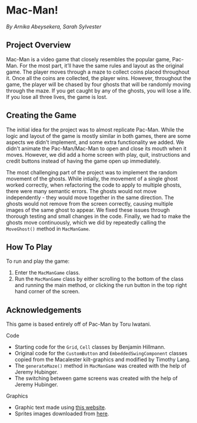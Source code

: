 # Mac-Man!

*By Arnika Abeysekera, Sarah Sylvester*

## Project Overview

Mac-Man is a video game that closely resembles the popular game, Pac-Man. For the most part, it’ll have the same rules and layout as the original game. The player moves through a maze to collect coins placed throughout it. Once all the coins are collected, the player wins. However, throughout the game, the player will be chased by four ghosts that will be randomly moving through the maze. If you get caught by any of the ghosts, you will lose a life. If you lose all three lives, the game is lost. 

## Creating the Game

The initial idea for the project was to almost replicate Pac-Man. While the logic and layout of the game is mostly similar in both games, there are some aspects we didn't implement, and some extra functionality we added. We didn't animate the Pac-Man/Mac-Man to open and close its mouth when it moves. However, we did add a home screen with play, quit, instructions and credit buttons instead of having the game open up immediately. 

The most challenging part of the project was to implement the random movement of the ghosts. While intially, the movement of a single ghost worked correctly, when refactoring the code to apply to multiple ghosts, there were many semantic errors. The ghosts would not move independently - they would move together in the same direction. The ghosts would not remove from the screen correctly, causing multiple images of the same ghost to appear. We fixed these issues through thorough testing and small changes in the code. Finally, we had to make the ghosts move continuously, which we did by repeatedly calling the `MoveGhost()` method in `MacManGame`.  

## How To Play

To run and play the game:
1. Enter the `MacManGame` class.
2. Run the `MacManGame` class by either scrolling to the bottom of the class and running the main method, or clicking the run button in the top right hand corner of the screen.

## Acknowledgements

This game is based entirely off of Pac-Man by Toru Iwatani. 

Code
- Starting code for the `Grid`, `Cell` classes by Benjamin Hillmann. 
- Original code for the `CustomButton` and `EmbeddedSwingComponent` classes copied from the Macalester kilt-graphics and modified by Timothy Lang.
- The `generateMaze()` method in `MacManGame` was created with the help of Jeremy Hubinger. 
- The switching between game screens was created with the help of Jeremy Hubinger. 

Graphics
- Graphic text made using [this website](https://fontmeme.com/). 
- Sprites images downloaded from [here](http://pixelartmaker.com/art/43f4f2b80d92eea).
